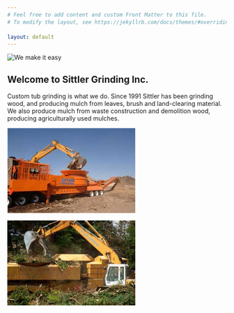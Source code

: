 ```yaml
---
# Feel free to add content and custom Front Matter to this file.
# To modify the layout, see https://jekyllrb.com/docs/themes/#overriding-theme-defaults

layout: default
---
```


![We make it easy](/assets/images/WeMakeItEasyHeader_w.jpg "Sittler Grinding
We make it easy.
It's what we do.")

## Welcome to Sittler Grinding Inc.

<div class="row">
<div class="col-8" markdown="1">

Custom tub grinding is what we do.
Since 1991 Sittler has been grinding wood, and producing mulch from leaves,
brush and land-clearing material.
We also produce mulch from waste construction and demolition wood,
producing agriculturally used mulches.

</div>
<div class="col-4" markdown="1">

![A tub grinder](/assets/images/tub_grinder_w.jpg "A tub grinder")

![An arm and tub grinder](/assets/images/arm_and_grinder_w.jpg "An arm and tub grinder")

</div>
</div>
